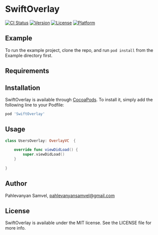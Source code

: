 # SwiftOverlay

[![CI Status](https://img.shields.io/travis/PahlevanyanSamvel/SwiftOverlay.svg?style=flat)](https://travis-ci.org/PahlevanyanSamvel/SwiftOverlay)
[![Version](https://img.shields.io/cocoapods/v/SwiftOverlay.svg?style=flat)](https://cocoapods.org/pods/SwiftOverlay)
[![License](https://img.shields.io/cocoapods/l/SwiftOverlay.svg?style=flat)](https://cocoapods.org/pods/SwiftOverlay)
[![Platform](https://img.shields.io/cocoapods/p/SwiftOverlay.svg?style=flat)](https://cocoapods.org/pods/SwiftOverlay)

## Example

To run the example project, clone the repo, and run `pod install` from the Example directory first.

## Requirements

## Installation

SwiftOverlay is available through [CocoaPods](https://cocoapods.org). To install
it, simply add the following line to your Podfile:

```ruby
pod 'SwiftOverlay'
```
## Usage
```swift
class UsersOverlay: OverlayVC  {
    
    override func viewDidLoad() {
        super.viewDidLoad()
    }
    
}
```

## Author

Pahlevanyan Samvel, pahlevanyansamvel@gmail.com

## License

SwiftOverlay is available under the MIT license. See the LICENSE file for more info.
